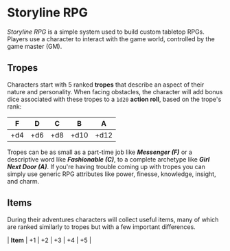 # Storyline RPG
_Storyline RPG_ is a simple system used to build custom tabletop RPGs. Players use a character to interact with the game world, controlled by the game master (GM).

## Tropes
Characters start with 5 ranked **tropes** that describe an aspect of their nature and personality. When facing obstacles, the character will add bonus dice associated with these tropes to a `1d20` **action roll**, based on the trope's rank:

| F | D | C | B | A |
|:---:|:---:|:---:|:---:|:---:|
| +d4 | +d6 | +d8 | +d10 | +d12 |

Tropes can be as small as a part-time job like ***Messenger (F)*** or a descriptive word like ***Fashionable (C)***, to a complete archetype like ***Girl Next Door (A)***. If you're having trouble coming up with tropes you can simply use generic RPG attributes like power, finesse, knowledge, insight, and charm.

## Items
During their adventures characters will collect useful items, many of which are ranked similarly to tropes but with a few important differences.

| **Item** | +1 | +2 | +3 | +4 | +5 |
